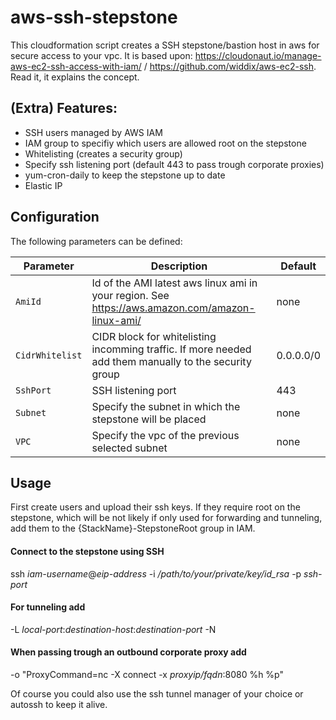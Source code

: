 # aws-ssh-stepstone

This cloudformation script creates a SSH stepstone/bastion host in aws for secure access to your vpc. It is based upon: <https://cloudonaut.io/manage-aws-ec2-ssh-access-with-iam/> / <https://github.com/widdix/aws-ec2-ssh>. Read it, it explains the concept.


## (Extra) Features:

- SSH users managed by AWS IAM
- IAM group to specifiy which users are allowed root on the stepstone 
- Whitelisting (creates a security group)
- Specify ssh listening port (default 443 to pass trough corporate proxies)
- yum-cron-daily to keep the stepstone up to date
- Elastic IP

## Configuration

The following parameters can be defined:

Parameter | Description | Default
--------- | ----------- | -------
`AmiId` | Id of the AMI latest aws linux ami in your region. See https://aws.amazon.com/amazon-linux-ami/ | none
`CidrWhitelist` | CIDR block for whitelisting incomming traffic. If more needed add them manually to the security group | 0.0.0.0/0
`SshPort` | SSH listening port | 443
`Subnet` | Specify the subnet in which the stepstone will be placed | none
`VPC` | Specify the vpc of the previous selected subnet | none

## Usage

First create users and upload their ssh keys. If they require root on the stepstone, which will be not likely if only used for forwarding and tunneling, add them to the {StackName}-StepstoneRoot group in IAM.

#### Connect to the stepstone using SSH
ssh *iam-username*@*eip-address* -i  */path/to/your/private/key/id_rsa* -p *ssh-port* 

#### For tunneling add
-L *local-port*:*destination-host*:*destination-port* -N

#### When passing trough an outbound corporate proxy add
-o "ProxyCommand=nc -X connect -x *proxyip/fqdn*:8080 %h %p"


Of course you could also use the ssh tunnel manager of your choice or autossh to keep it alive.



